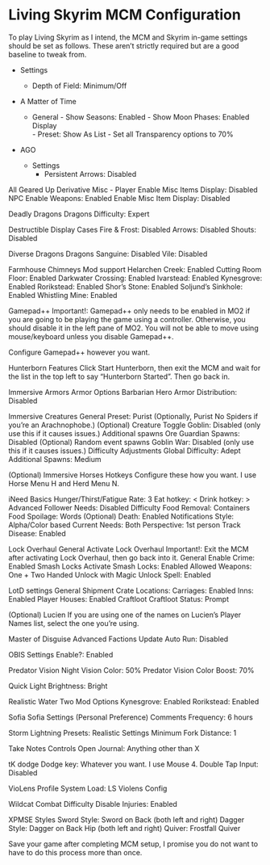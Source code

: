 # Living Skyrim MCM Configuration
To play Living Skyrim as I intend, the MCM and Skyrim in-game settings should be set as follows. These aren’t strictly required but are a good baseline to tweak from.

* Settings
    - Depth of Field: Minimum/Off

* A Matter of Time
  - General 
        - Show Seasons: Enabled
        - Show Moon Phases: Enabled
    Display     
        - Preset: Show As List
        - Set all Transparency options to 70%

* AGO  
  - Settings
    - Persistent Arrows: Disabled

All Geared Up Derivative
Misc - Player
Enable Misc Items Display: Disabled
NPC
Enable Weapons: Enabled
Enable Misc Item Display: Disabled

Deadly Dragons
Dragons
Difficulty: Expert

Destructible Display Cases
Fire & Frost: Disabled
Arrows: Disabled
Shouts: Disabled

Diverse Dragons
Dragons 
Sanguine: Disabled
Vile: Disabled

Farmhouse Chimneys
Mod support 
Helarchen Creek: Enabled
Cutting Room Floor: Enabled
Darkwater Crossing: Enabled
Ivarstead: Enabled
Kynesgrove: Enabled
Rorikstead: Enabled
Shor’s Stone: Enabled
Soljund’s Sinkhole: Enabled
Whistling Mine: Enabled

Gamepad++
Important!: Gamepad++ only needs to be enabled in MO2 if you are going to be playing the game using a controller. Otherwise, you should disable it in the left pane of MO2. You will not be able to move using mouse/keyboard unless you disable Gamepad++.

Configure Gamepad++ however you want.

Hunterborn
Features
Click Start Hunterborn, then exit the MCM and wait for the list in the top left to say “Hunterborn Started”. Then go back in.

Immersive Armors
Armor Options 
Barbarian Hero Armor Distribution: Disabled

Immersive Creatures
General Preset: Purist (Optionally, Purist No Spiders if you’re an Arachnophobe.)
(Optional) Creature Toggle
Goblin: Disabled (only use this if it causes issues.)
Additional spawns 
Ore Guardian Spawns: Disabled
(Optional) Random event spawns
Goblin War: Disabled (only use this if it causes issues.)
Difficulty Adjustments
Global Difficulty: Adept 
Additional Spawns: Medium 

(Optional) Immersive Horses
Hotkeys 
Configure these how you want. I use Horse Menu H and Herd Menu N.

iNeed 
Basics 
Hunger/Thirst/Fatigue Rate: 3
Eat hotkey: <
Drink hotkey: >
Advanced 
Follower Needs: Disabled
Difficulty
Food Removal: Containers
Food Spoilage: Words
(Optional) Death: Enabled
Notifications 
Style: Alpha/Color based
Current Needs: Both
Perspective: 1st person
Track Disease: Enabled

Lock Overhaul
General 
Activate Lock Overhaul
Important!: Exit the MCM after activating Lock Overhaul, then go back into it.
General 
Enable Crime: Enabled
Smash Locks 
Activate Smash Locks: Enabled
Allowed Weapons: One + Two Handed
Unlock with Magic 
Unlock Spell: Enabled

LotD settings
General
Shipment Crate Locations: 
Carriages: Enabled
Inns: Enabled
Player Houses: Enabled
Craftloot
Craftloot Status: Prompt

(Optional) Lucien
If you are using one of the names on Lucien’s Player Names list, select the one you’re using.

Master of Disguise
Advanced
Factions Update Auto Run: Disabled

OBIS
Settings
Enable?: Enabled

Predator Vision
Night Vision Color: 50%
Predator Vision Color Boost: 70%

Quick Light
Brightness: Bright 

Realistic Water Two
Mod Options 
Kynesgrove: Enabled
Rorikstead: Enabled

Sofia
Sofia Settings 
(Personal Preference) Comments Frequency: 6 hours

Storm Lightning
Presets: Realistic
Settings 
Minimum Fork Distance: 1

Take Notes
Controls 
Open Journal: Anything other than X

tK dodge
Dodge key: Whatever you want. I use Mouse 4.
Double Tap Input: Disabled

VioLens
Profile System
Load: LS Violens Config

Wildcat Combat 
Difficulty 
Disable Injuries: Enabled

XPMSE
Styles
Sword Style: Sword on Back (both left and right)
Dagger Style: Dagger on Back Hip (both left and right)
Quiver: Frostfall Quiver

Save your game after completing MCM setup, I promise you do not want to have to do this process more than once.
